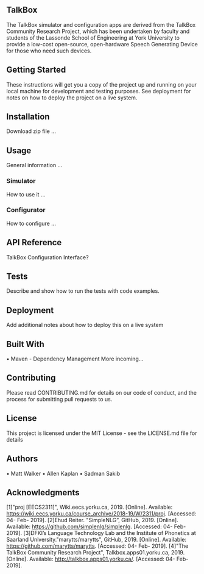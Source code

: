 ## TalkBox
The TalkBox simulator and configuration apps are derived from the TalkBox Community Research Project, which has been undertaken by faculty and students of the Lassonde School of Engineering at York University to provide a low-cost open-source, open-hardware Speech Generating Device for those who need such devices. 

## Getting Started
These instructions will get you a copy of the project up and running on your local machine for development and testing purposes. See deployment for notes on how to deploy the project on a live system.


## Installation

Download zip file ...

## Usage

General information ...

### Simulator

How to use it ...

### Configurator

How to configure ...

## API Reference

TalkBox Configuration Interface?

## Tests
Describe and show how to run the tests with code examples.

## Deployment
Add additional notes about how to deploy this on a live system

## Built With
•	Maven - Dependency Management
More incoming...

## Contributing
Please read CONTRIBUTING.md for details on our code of conduct, and the process for submitting pull requests to us.

## License
This project is licensed under the MIT License - see the LICENSE.md file for details

## Authors
•	Matt Walker 
•	Allen Kaplan
•	Sadman Sakib

## Acknowledgments
[1]"proj [EECS2311]", Wiki.eecs.yorku.ca, 2019. [Online]. Available: https://wiki.eecs.yorku.ca/course_archive/2018-19/W/2311/proj. [Accessed: 04- Feb- 2019]. 
[2]Ehud Reiter. "SimpleNLG”, GitHub, 2019. [Online]. Available: https://github.com/simplenlg/simplenlg. [Accessed: 04- Feb- 2019]. 
[3]DFKI’s Language Technology Lab and the Institute of Phonetics at Saarland University."marytts/marytts", GitHub, 2019. [Online]. Available: https://github.com/marytts/marytts. [Accessed: 04- Feb- 2019]. 
[4]"The TalkBox Community Research Project", Talkbox.apps01.yorku.ca, 2019. [Online]. Available: http://talkbox.apps01.yorku.ca/. [Accessed: 04- Feb- 2019]. 

